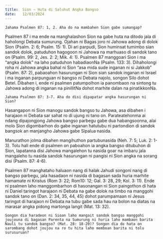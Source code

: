 ```yaml
---
title:  Sion – Huta di Saluhut Angka Bangso
date:   12/03/2024
---
```


`Jahama Psalmen 87: 1, 2. Aha do na mambahen Sion gabe sumangap?`

Psalmen 87 i ma ende na manghalashon Sion na gabe huta na ditodo jala di haholongi Debata sumurung. Ojahan ni Bagas joro ni Jahowa adong di dolok Sion (Psalm. 2: 6; Psalm. 15: 1). Di ari parpudi, Sion huminsat tumimbo sian sandok dolok, patuduhon hagogoon ni Jahowa na marhuaso di sandok tano on (Psalm. 99: 2, Jes. 2: 2; Mik. 4: 1). Psalmen 87 manggoari Sion i ma “angka dolok” na laho patuduhon habadiaonNa (Psalm. 133: 3). Dihaholongi roha ni Jahowa angka bahal ni Sion “asa mida sude inganan ni si Jakkob” (Psalm. 87: 2), pabaoahon hasurungan ni Sion sian sandok inganan ni Israel i ma inganan parpunguan ni bangso ni Debata najolo, songon Silo dohot Betel. Dibahen i, ende ni psalmen patumpolhon ia panombaon na sintong tu Jahowa adong di inganan na pinillitNa dohot marhite dalan na pinatikkonNa.

`Jahama Psalmen 87: 3-7. Aha do disi dipapatar angka hasurungan ni Sion?`

Hasangapon ni Sion manogu sandok bangso tu Jahowa, asa dibahen i harajaon ni Debata sar sahat ro di ujung ni tano on. Parateatehonma ai ndang dipajongjong Jahowa bangso parbegu gabe dua habangsoonna, alai molo Sion digombarhon do gabe inganan hatutubu ni partondion di sandok bangsok an manjangho Jahowa gabe Sipalua nasida.

Manurathon jolma dibahen mangihuthon partubunasida (Neh. 7: 5; Luk. 2: 1-3). Tolu hali ende di psalmen on paboahon ia angka bangso ditubuhon di Sion, lapatanna disi Jahowa mangalehon tu nasida goar na imbaru jala mangaleho tu nasida sandok hasurungan ni pangisi ni Sion angka na sorang disi (Psalm. 87: 4-6).

Psalmen 87 manghataho haluaon nang di halak Jahudi songoni nang di bangso parbegu, jala hasadaon ni nasida di bagasan sada huria marhite hamamate ni Kristus (Rom 3: 22; Rom10: 12; Gal. 3: 28, 29; Kol. 3: 11). Ende ni psalmen laho manggombarhon di hasonangan ni Sion paingothon di hata ni Daniel taringot harajaon ni Debata na gabe dolok na timbo na manggohi sandok tano on (Dan. 2: 34, 35, 44, 45) dohot parumpamaan ni Jesus taringot di harajaon ni Debata na tubu gabe sada hau na bolon na diatas na marasar angka pidong martonga langit (Mat. 13: 32).

`Songon dia haradeon ni Sioan laho mangait sandok bangso manggohi joujouna di bagasan Parenta na Sumurung ni huria laho mambaon barita Nauli tu sandok bangso? (Mat. 28: 18-20)? Songon dia do hata on sarombang dohot joujou na ro tu hita laho memboan barita ni tolu surusuruan?`